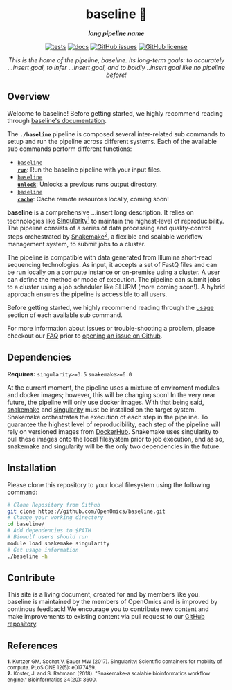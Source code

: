 <div align="center">
   
  <h1>baseline 🔬</h1>
  
  **_long pipeline name_**

  [![tests](https://github.com/OpenOmics/baseline/workflows/tests/badge.svg)](https://github.com/OpenOmics/baseline/actions/workflows/main.yaml) [![docs](https://github.com/OpenOmics/baseline/workflows/docs/badge.svg)](https://github.com/OpenOmics/baseline/actions/workflows/docs.yml) [![GitHub issues](https://img.shields.io/github/issues/OpenOmics/baseline?color=brightgreen)](https://github.com/OpenOmics/baseline/issues)  [![GitHub license](https://img.shields.io/github/license/OpenOmics/baseline)](https://github.com/OpenOmics/baseline/blob/main/LICENSE) 
  
  <i>
    This is the home of the pipeline, baseline. Its long-term goals: to accurately ...insert goal, to infer ...insert goal, and to boldly ..insert goal like no pipeline before!
  </i>
</div>

## Overview
Welcome to baseline! Before getting started, we highly recommend reading through [baseline's documentation](https://openomics.github.io/baseline/).

The **`./baseline`** pipeline is composed several inter-related sub commands to setup and run the pipeline across different systems. Each of the available sub commands perform different functions: 

 * [<code>baseline <b>run</b></code>](https://openomics.github.io/baseline/usage/run/): Run the baseline pipeline with your input files.
 * [<code>baseline <b>unlock</b></code>](https://openomics.github.io/baseline/usage/unlock/): Unlocks a previous runs output directory.
 * [<code>baseline <b>cache</b></code>](https://openomics.github.io/baseline/usage/cache/): Cache remote resources locally, coming soon!

**baseline** is a comprehensive ...insert long description. It relies on technologies like [Singularity<sup>1</sup>](https://singularity.lbl.gov/) to maintain the highest-level of reproducibility. The pipeline consists of a series of data processing and quality-control steps orchestrated by [Snakemake<sup>2</sup>](https://snakemake.readthedocs.io/en/stable/), a flexible and scalable workflow management system, to submit jobs to a cluster.

The pipeline is compatible with data generated from Illumina short-read sequencing technologies. As input, it accepts a set of FastQ files and can be run locally on a compute instance or on-premise using a cluster. A user can define the method or mode of execution. The pipeline can submit jobs to a cluster using a job scheduler like SLURM (more coming soon!). A hybrid approach ensures the pipeline is accessible to all users.

Before getting started, we highly recommend reading through the [usage](https://openomics.github.io/baseline/usage/run/) section of each available sub command.

For more information about issues or trouble-shooting a problem, please checkout our [FAQ](https://openomics.github.io/baseline/faq/questions/) prior to [opening an issue on Github](https://github.com/OpenOmics/baseline/issues).

## Dependencies
**Requires:** `singularity>=3.5`  `snakemake>=6.0`

At the current moment, the pipeline uses a mixture of enviroment modules and docker images; however, this will be changing soon! In the very near future, the pipeline will only use docker images. With that being said, [snakemake](https://snakemake.readthedocs.io/en/stable/getting_started/installation.html) and [singularity](https://singularity.lbl.gov/all-releases) must be installed on the target system. Snakemake orchestrates the execution of each step in the pipeline. To guarantee the highest level of reproducibility, each step of the pipeline will rely on versioned images from [DockerHub](https://hub.docker.com/orgs/nciccbr/repositories). Snakemake uses singularity to pull these images onto the local filesystem prior to job execution, and as so, snakemake and singularity will be the only two dependencies in the future.

## Installation
Please clone this repository to your local filesystem using the following command:
```bash
# Clone Repository from Github
git clone https://github.com/OpenOmics/baseline.git
# Change your working directory
cd baseline/
# Add dependencies to $PATH
# Biowulf users should run
module load snakemake singularity
# Get usage information
./baseline -h
```

## Contribute 
This site is a living document, created for and by members like you. baseline is maintained by the members of OpenOmics and is improved by continous feedback! We encourage you to contribute new content and make improvements to existing content via pull request to our [GitHub repository](https://github.com/OpenOmics/baseline).

## References
<sup>**1.**  Kurtzer GM, Sochat V, Bauer MW (2017). Singularity: Scientific containers for mobility of compute. PLoS ONE 12(5): e0177459.</sup>  
<sup>**2.**  Koster, J. and S. Rahmann (2018). "Snakemake-a scalable bioinformatics workflow engine." Bioinformatics 34(20): 3600.</sup>  
